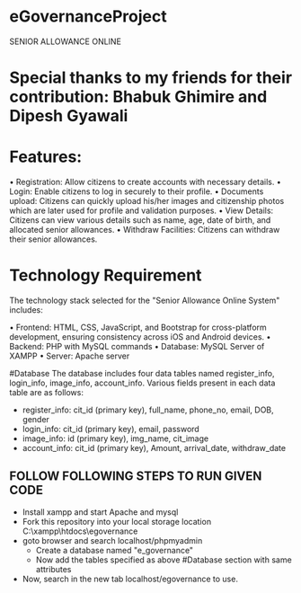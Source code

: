 # eGovernanceProject
SENIOR ALLOWANCE ONLINE

# Special thanks to my friends for their contribution: Bhabuk Ghimire and Dipesh Gyawali

# Features:

•	Registration: Allow citizens to create accounts with necessary details.
•	Login: Enable citizens to log in securely to their profile.
•	Documents upload: Citizens can quickly upload his/her images and citizenship photos which are later used for profile and validation purposes.
•	View Details: Citizens can view various details such as name, age, date of birth, and allocated senior allowances.
•	Withdraw Facilities: Citizens can withdraw their senior allowances.


# Technology Requirement
The technology stack selected for the "Senior Allowance Online System" includes:

•	Frontend: HTML, CSS, JavaScript, and Bootstrap for cross-platform development, ensuring consistency across iOS and Android devices.
•	Backend: PHP with MySQL commands
•	Database: MySQL Server of XAMPP
•	Server: Apache server

#Database 
The database includes four data tables named register_info, login_info, image_info, account_info. Various fields present in each data table are as follows:

- register_info: cit_id (primary key), full_name, phone_no, email, DOB, gender
- login_info: cit_id (primary key), email, password
- image_info: id (primary key), img_name, cit_image
- account_info: cit_id (primary key), Amount, arrival_date, withdraw_date

## FOLLOW FOLLOWING STEPS TO RUN GIVEN CODE
- Install xampp and start Apache and mysql
- Fork this repository into your local storage location C:\xampp\htdocs\egovernance
- goto browser and search localhost/phpmyadmin
    - Create a database named "e_governance"
    - Now add the tables specified as above #Database section with same attributes
- Now, search in the new tab localhost/egovernance to use.
